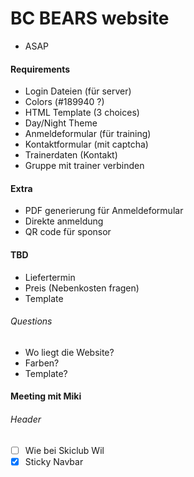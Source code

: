 # BC BEARS website

- ASAP

#### Requirements

- Login Dateien (für server)
- Colors (#189940 ?)
- HTML Template (3 choices)
- Day/Night Theme
- Anmeldeformular (für training)
- Kontaktformular (mit captcha)
- Trainerdaten (Kontakt)
- Gruppe mit trainer verbinden

#### Extra
- PDF generierung für Anmeldeformular
- Direkte anmeldung
- QR code für sponsor

#### TBD

- Liefertermin
- Preis (Nebenkosten fragen)
- Template

###### Questions

- Wo liegt die Website?
- Farben?
- Template?

#### Meeting mit Miki

###### Header
- [ ] Wie bei Skiclub Wil
- [x] Sticky Navbar

